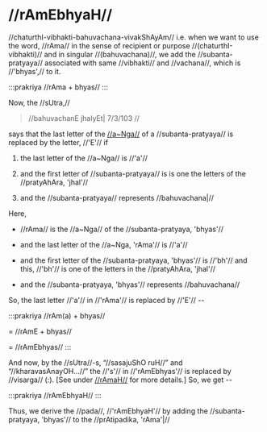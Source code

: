# //rAmEbhyaH//

//chaturthI-vibhakti-bahuvachana-vivakShAyAm// i.e. when we want to use
the word, //rAma// in the sense of recipient or purpose
//(chaturthI-vibhakti)// and in singular //(bahuvachana)//, we add the
//subanta-pratyaya// associated with same //vibhakti// and //vachana//,
which is //'bhyas',// to it.

:::prakriya
//rAma + bhyas//
:::

Now, the //sUtra,//

> //bahuvachanE jhalyEt| 7/3/103 //

says that the last letter of the
[//a~Nga//](#/subanta/general/angam) of a
//subanta-pratyaya// is replaced by the letter, //'E'// if

1. the last letter of the //a~Nga// is //'a'//

2. and the first letter of //subanta-pratyaya// is is one the letters
   of the //pratyAhAra, 'jhal'//

3. and the //subanta-pratyaya// represents //bahuvachana|//

Here,

- //rAma// is the //a~Nga// of the //subanta-pratyaya, 'bhyas'//

- and the last letter of the //a~Nga, 'rAma'// is //'a'//

- and the first letter of the //subanta-pratyaya, 'bhyas'// is
  //'bh'// and this, //'bh'// is one of the letters in the
  //pratyAhAra, 'jhal'//

- and the //subanta-pratyaya, 'bhyas'// represents //bahuvachana//

So, the last letter //'a'// in //'rAma'// is replaced by //'E'// --

:::prakriya
//rAm(a) + bhyas//

= //rAmE + bhyas//

= //rAmEbhyas//
:::

And now, by the //sUtra//-s, “//sasajuShO ruH//” and
“//kharavasAnayOH...//” the //'s'// in //'rAmEbhyas'// is replaced by
//visarga// (:). \[See under
[//rAmaH//](#/subanta/raama-sabdah/raama-1-1) for more
details.] So, we get --

:::prakriya
//rAmEbhyaH//
:::

Thus, we derive the //pada//, //'rAmEbhyaH'// by adding the
//subanta-pratyaya, 'bhyas'// to the //prAtipadika, 'rAma'|//
<!--stackedit_data:
eyJoaXN0b3J5IjpbMTA1NjA1NjEzNl19
-->
